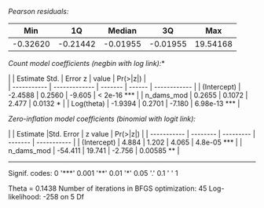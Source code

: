 *Pearson residuals:*

|     Min |      1Q  |  Median  |     3Q   |    Max   |
| ------- | -------- | -------- | -------- | -------- |
|-0.32620 | -0.21442 | -0.01955 | -0.01955 | 19.54168 |

*Count model coefficients (negbin with log link):**

|             | Estimate Std. | Error z | value  | Pr(>|z|)     |    
| ----------- | ------------- | ------- | ------ | ------------ |
| (Intercept) |  -2.4588      | 0.2560  | -9.605 |  < 2e-16 \*\*\* |
| n_dams_mod  |   0.2655      |  0.1072 |  2.477 |  0.0132 \*    |
| Log(theta)  | -1.9394       | 0.2701  | -7.180 | 6.98e-13 \*\*\* |

*Zero-inflation model coefficients (binomial with logit link):*

|             | Estimate |Std. Error | z value | Pr(>|z|)    |
| ----------- | -------- | --------- | ------- | ----------- |
| (Intercept) |   4.884  | 1.202     | 4.065   | 4.8e-05 \*\*\* |
| n_dams_mod  | -54.411  | 19.741    | -2.756  | 0.00585 \*\*  |

---
Signif. codes:  0 '\*\*\*' 0.001 '\*\*' 0.01 '\*' 0.05 '.' 0.1 ' ' 1 

Theta = 0.1438 
Number of iterations in BFGS optimization: 45 
Log-likelihood:  -258 on 5 Df
